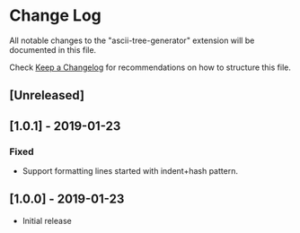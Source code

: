 # Change Log
All notable changes to the "ascii-tree-generator" extension will be documented in this file.

Check [Keep a Changelog](http://keepachangelog.com/) for recommendations on how to structure this file.

## [Unreleased]

## [1.0.1] - 2019-01-23

### Fixed

- Support formatting lines started with indent+hash pattern.

## [1.0.0] - 2019-01-23

- Initial release